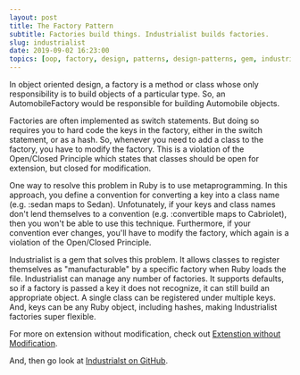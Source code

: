 ```yaml
---
layout: post
title: The Factory Pattern
subtitle: Factories build things. Industrialist builds factories.
slug: industrialist
date: 2019-09-02 16:23:00
topics: [oop, factory, design, patterns, design-patterns, gem, industrialist]
---
```

In object oriented design, a factory is a method or class whose only responsibility is to build objects of a particular type. So, an AutomobileFactory would be responsible for building Automobile objects.

Factories are often implemented as switch statements. But doing so requires you to hard code the keys in the factory, either in the switch statement, or as a hash. So, whenever you need to add a class to the factory, you have to modify the factory. This is a violation of the Open/Closed Principle which states that classes should be open for extension, but closed for modification.

One way to resolve this problem in Ruby is to use metaprogramming. In this approach, you define a convention for converting a key into a class name (e.g. :sedan maps to Sedan). Unfotunately, if your keys and class names don't lend themselves to a convention (e.g. :convertible maps to Cabriolet), then you won't be able to use this technique. Furthermore, if your convention ever changes, you'll have to modify the factory, which again is a violation of the Open/Closed Principle.

Industrialist is a gem that solves this problem. It allows classes to register themselves as "manufacturable" by a specific factory when Ruby loads the file. Industrialist can manage any number of factories. It supports defaults, so if a factory is passed a key it does not recognize, it can still build an appropriate object. A single class can be registered under multiple keys. And, keys can be any Ruby object, including hashes, making Industrialist factories super flexible.

For more on extension without modification, check out [Extenstion without Modification](https://engineering.entelo.com/extension-without-modification-cb0f9cfb64a3).

And, then go look at [Industrialst on GitHub](https://github.com/entelo/industrialist).

